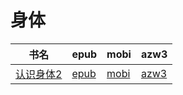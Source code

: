 # 身体

| 书名 | epub | mobi | azw3 |
| --- | --- | --- | --- |
| [认识身体2](http://ct.dalanmei.com/f/31084289-571736105-a5bbfb) | [epub](http://ct.dalanmei.com/f/31084289-571736105-a5bbfb) | [mobi](http://ct.dalanmei.com/f/31084289-571608134-3d75f1) | [azw3](http://ct.dalanmei.com/f/31084289-571914229-6ac085) |
